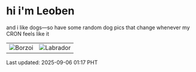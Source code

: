 # hi i'm Leoben

and i like dogs—so have some random dog pics that change whenever my CRON feels like it

|  |  |
|--------|----------|
| ![Borzoi](https://random-dog-vercel.vercel.app/api/random-borzoi?v=1757092647) | ![Labrador](https://random-dog-vercel.vercel.app/api/random-labrador?v=1757092647) |

Last updated: 2025-09-06 01:17 PHT
